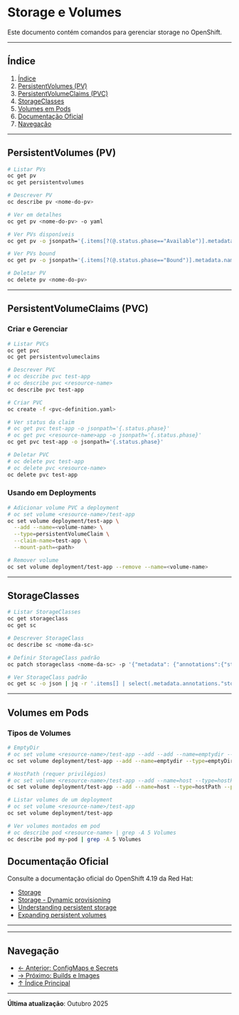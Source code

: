 # Storage e Volumes

Este documento contém comandos para gerenciar storage no OpenShift.

---

## Índice

1. [Índice](#índice)
2. [PersistentVolumes (PV)](#persistentvolumes-(pv))
3. [PersistentVolumeClaims (PVC)](#persistentvolumeclaims-(pvc))
4. [StorageClasses](#storageclasses)
5. [Volumes em Pods](#volumes-em-pods)
6. [Documentação Oficial](#documentação-oficial)
7. [Navegação](#navegação)
---

## PersistentVolumes (PV)

```bash
# Listar PVs
oc get pv
oc get persistentvolumes
```

```bash ignore-test
# Descrever PV
oc describe pv <nome-do-pv>
```

```bash ignore-test
# Ver em detalhes
oc get pv <nome-do-pv> -o yaml
```

```bash
# Ver PVs disponíveis
oc get pv -o jsonpath='{.items[?(@.status.phase=="Available")].metadata.name}'
```

```bash
# Ver PVs bound
oc get pv -o jsonpath='{.items[?(@.status.phase=="Bound")].metadata.name}'
```

```bash ignore-test
# Deletar PV
oc delete pv <nome-do-pv>
```

---

## PersistentVolumeClaims (PVC)

### Criar e Gerenciar
```bash
# Listar PVCs
oc get pvc
oc get persistentvolumeclaims
```

```bash ignore-test
# Descrever PVC
# oc describe pvc test-app
# oc describe pvc <resource-name>
oc describe pvc test-app
```

```bash ignore-test
# Criar PVC
oc create -f <pvc-definition.yaml>
```

```bash ignore-test
# Ver status da claim
# oc get pvc test-app -o jsonpath='{.status.phase}'
# oc get pvc <resource-name>app -o jsonpath='{.status.phase}'
oc get pvc test-app -o jsonpath='{.status.phase}'
```

```bash ignore-test
# Deletar PVC
# oc delete pvc test-app
# oc delete pvc <resource-name>
oc delete pvc test-app
```

### Usando em Deployments
```bash ignore-test
# Adicionar volume PVC a deployment
# oc set volume <resource-name>/test-app
oc set volume deployment/test-app \
  --add --name=<volume-name> \
  --type=persistentVolumeClaim \
  --claim-name=test-app \
  --mount-path=<path>
```

```bash ignore-test
# Remover volume
oc set volume deployment/test-app --remove --name=<volume-name>
```

---

## StorageClasses

```bash
# Listar StorageClasses
oc get storageclass
oc get sc
```

```bash ignore-test
# Descrever StorageClass
oc describe sc <nome-da-sc>
```

```bash ignore-test
# Definir StorageClass padrão
oc patch storageclass <nome-da-sc> -p '{"metadata": {"annotations":{"storageclass.kubernetes.io/is-default-class":"true"}}}'
```

```bash ignore-test
# Ver StorageClass padrão
oc get sc -o json | jq -r '.items[] | select(.metadata.annotations."storageclass.kubernetes.io/is-default-class"=="true") | .metadata.name'
```
---

## Volumes em Pods

### Tipos de Volumes
```bash
# EmptyDir
# oc set volume <resource-name>/test-app --add --add --name=emptydir --type=emptyDir --mount-path=/emptydir
oc set volume deployment/test-app --add --name=emptydir --type=emptyDir --mount-path=/emptydir
```

```bash ignore-test
# HostPath (requer privilégios)
# oc set volume <resource-name>/test-app --add --name=host --type=hostPath --path=/data --mount-path=/data
oc set volume deployment/test-app --add --name=host --type=hostPath --path=/data --mount-path=/data
```

```bash
# Listar volumes de um deployment
# oc set volume <resource-name>/test-app
oc set volume deployment/test-app
```

```bash
# Ver volumes montados em pod
# oc describe pod <resource-name> | grep -A 5 Volumes
oc describe pod my-pod | grep -A 5 Volumes
```

## Documentação Oficial

Consulte a documentação oficial do OpenShift 4.19 da Red Hat:

- <a href="https://docs.redhat.com/en/documentation/openshift_container_platform/4.19/html/storage">Storage</a>
- <a href="https://docs.redhat.com/en/documentation/openshift_container_platform/4.19/html/storage/dynamic-provisioning">Storage - Dynamic provisioning</a>
- <a href="https://docs.redhat.com/en/documentation/openshift_container_platform/4.19/html/storage/understanding-persistent-storage">Understanding persistent storage</a>
- <a href="https://docs.redhat.com/en/documentation/openshift_container_platform/4.19/html/storage/expanding-persistent-volumes">Expanding persistent volumes</a>
---

---

## Navegação

- [← Anterior: ConfigMaps e Secrets](07-configmaps-secrets.md)
- [→ Próximo: Builds e Images](09-builds-images.md)
- [↑ Índice Principal](README.md)

---

**Última atualização**: Outubro 2025
